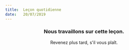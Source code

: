 ```yaml
---
title:  Leçon quotidienne
date:   20/07/2019
---
```


### <center>Nous travaillons sur cette leçon.</center>
<center>Revenez plus tard, s'il vous plaît.</center>